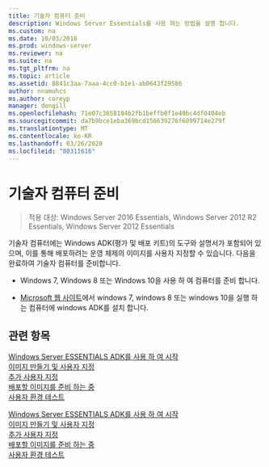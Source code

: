 ```yaml
---
title: 기술자 컴퓨터 준비
description: Windows Server Essentials를 사용 하는 방법을 설명 합니다.
ms.custom: na
ms.date: 10/03/2016
ms.prod: windows-server
ms.reviewer: na
ms.suite: na
ms.tgt_pltfrm: na
ms.topic: article
ms.assetid: 8841c3aa-7aaa-4cc0-b1e1-ab0643f29586
author: nnamuhcs
ms.author: coreyp
manager: dongill
ms.openlocfilehash: 71e07c3658184b2fb1beffb0f1e40bc4df0404eb
ms.sourcegitcommit: da7b9bce1eba369bcd156639276f6899714e279f
ms.translationtype: MT
ms.contentlocale: ko-KR
ms.lasthandoff: 03/26/2020
ms.locfileid: "80311616"
---
```

# <a name="prepare-the-technician-computer"></a>기술자 컴퓨터 준비

>적용 대상: Windows Server 2016 Essentials, Windows Server 2012 R2 Essentials, Windows Server 2012 Essentials

기술자 컴퓨터에는 Windows ADK(평가 및 배포 키트)의 도구와 설명서가 포함되어 있으며, 이를 통해 배포하려는 운영 체제의 이미지를 사용자 지정할 수 있습니다. 다음을 완료하여 기술자 컴퓨터를 준비합니다.  
  
-   Windows 7, Windows 8 또는 Windows 10을 사용 하 여 컴퓨터를 준비 합니다.  
  
-   [Microsoft 웹 사이트](https://go.microsoft.com/fwlink/?LinkID=248647)에서 windows 7, windows 8 또는 windows 10을 실행 하는 컴퓨터에 windows ADK를 설치 합니다.  
  
## <a name="see-also"></a>관련 항목  

 [Windows Server ESSENTIALS ADK를 사용 하 여 시작](Getting-Started-with-the-Windows-Server-Essentials-ADK.md)   
 [이미지  만들기 및 사용자 지정](Creating-and-Customizing-the-Image.md)  
 [추가 사용자 지정](Additional-Customizations.md)   
 [배포할 이미지를 준비 하는 중](Preparing-the-Image-for-Deployment.md)   
 [사용자 환경 테스트](Testing-the-Customer-Experience.md)

 [Windows Server ESSENTIALS ADK를 사용 하 여 시작](../install/Getting-Started-with-the-Windows-Server-Essentials-ADK.md)   
 [이미지  만들기 및 사용자 지정](../install/Creating-and-Customizing-the-Image.md)  
 [추가 사용자 지정](../install/Additional-Customizations.md)   
 [배포할 이미지를 준비 하는 중](../install/Preparing-the-Image-for-Deployment.md)   
 [사용자 환경 테스트](../install/Testing-the-Customer-Experience.md)

